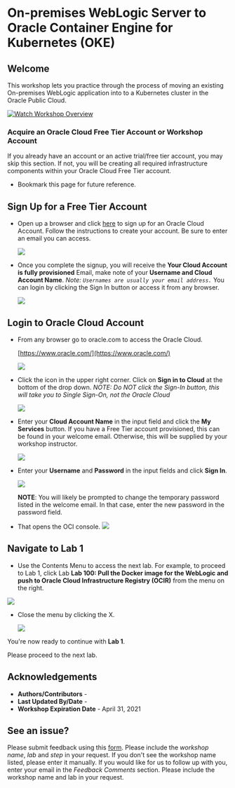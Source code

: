 # On-premises WebLogic Server to Oracle Container Engine for Kubernetes (OKE)
## Welcome

This workshop lets you practice through the process of moving an existing On-premises WebLogic application into to a Kubernetes cluster in the Oracle Public Cloud.

[![Watch Workshop Overview](./images/0/youtube.png)](https://videohub.oracle.com/media/WLS+to+OKE+Overview+Video/1_z6ofm0s8)


### Acquire an Oracle Cloud Free Tier Account or Workshop Account

If you already have an account or an active trial/free tier account, you may skip this section.  If not, you will be creating all required infrastructure components within your Oracle Cloud Free Tier account.

- Bookmark this page for future reference.

## Sign Up for a Free Tier Account

- Open up a browser and click [here](https://myservices.us.oraclecloud.com/mycloud/signup?language=en&sourceType=:em:eo:ie:2t:RC_NAMK180921P00075:WLSonPrem_HOL) to sign up for an Oracle Cloud Account.
Follow the instructions to create your account.  Be sure to enter an email you can access.  

  ![](images/0/free-tier-account-3.png " ")


- Once you complete the signup, you will receive the **Your Cloud Account is fully provisioned** Email, make note of your **Username and Cloud Account Name**.   *Note: `Usernames are usually your email address.`*  You can login by clicking the Sign In button or access it from any browser.

    ![](images/0/signup-email-provisioned.png " ")

## Login to Oracle Cloud Account

- From any browser go to oracle.com to access the Oracle Cloud.

    [https://www.oracle.com/](https://www.oracle.com/)

    ![](images/0/login-screen.png " ")

- Click the icon in the upper right corner.  Click on **Sign in to Cloud** at the bottom of the drop down.  *NOTE:  Do NOT click the Sign-In button, this will take you to Single Sign-On, not the Oracle Cloud*

    ![](images/0/signup.png " ")    

- Enter your **Cloud Account Name** in the input field and click the **My Services** button. If you have a Free Tier account provisioned, this can be found in your welcome email. Otherwise, this will be supplied by your workshop instructor.

    ![](images/0/login-tenancy.png " ")  

- Enter your **Username** and **Password** in the input fields and click **Sign In**.

    ![](images/0/cloud-login.png " ")

  **NOTE**: You will likely be prompted to change the temporary password listed in the welcome email. In that case, enter the new password in the password field.
- That opens the OCI console.
    ![](images/oci_console.png " ")


## Navigate to Lab 1

  - Use the Contents Menu to access the next lab. For example, to proceed to Lab 1, click Lab **Lab 100: Pull the Docker image for the WebLogic and push to Oracle Cloud Infrastructure Registry (OCIR)** from the menu on the right.

  ![](images/0/WorkshopMenu.png " ")

- Close the menu by clicking the X.

  ![](images/0/Menu.png " ")

You're now ready to continue with **Lab 1**.

Please proceed to the next lab.

## Acknowledgements

- **Authors/Contributors** - 
- **Last Updated By/Date** - 
- **Workshop Expiration Date** - April 31, 2021

## See an issue?
Please submit feedback using this [form](https://apexapps.oracle.com/pls/apex/f?p=133:1:::::P1_FEEDBACK:1). Please include the *workshop name*, *lab* and *step* in your request.  If you don't see the workshop name listed, please enter it manually. If you would like for us to follow up with you, enter your email in the *Feedback Comments* section.    Please include the workshop name and lab in your request.